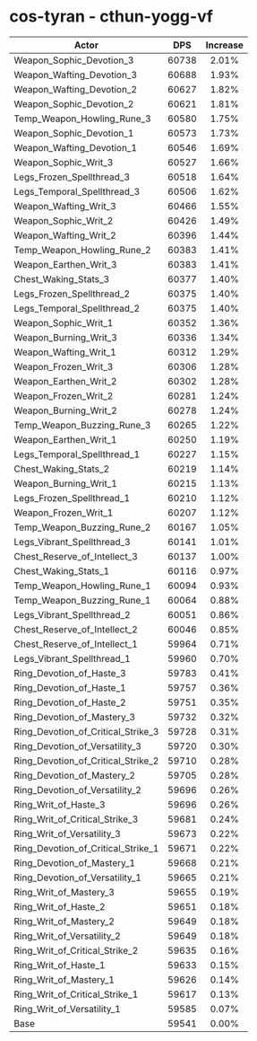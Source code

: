 # cos-tyran - cthun-yogg-vf
| Actor | DPS | Increase |
|---|:---:|:---:|
|Weapon_Sophic_Devotion_3|60738|2.01%|
|Weapon_Wafting_Devotion_3|60688|1.93%|
|Weapon_Wafting_Devotion_2|60627|1.82%|
|Weapon_Sophic_Devotion_2|60621|1.81%|
|Temp_Weapon_Howling_Rune_3|60580|1.75%|
|Weapon_Sophic_Devotion_1|60573|1.73%|
|Weapon_Wafting_Devotion_1|60546|1.69%|
|Weapon_Sophic_Writ_3|60527|1.66%|
|Legs_Frozen_Spellthread_3|60518|1.64%|
|Legs_Temporal_Spellthread_3|60506|1.62%|
|Weapon_Wafting_Writ_3|60466|1.55%|
|Weapon_Sophic_Writ_2|60426|1.49%|
|Weapon_Wafting_Writ_2|60396|1.44%|
|Temp_Weapon_Howling_Rune_2|60383|1.41%|
|Weapon_Earthen_Writ_3|60383|1.41%|
|Chest_Waking_Stats_3|60377|1.40%|
|Legs_Frozen_Spellthread_2|60375|1.40%|
|Legs_Temporal_Spellthread_2|60375|1.40%|
|Weapon_Sophic_Writ_1|60352|1.36%|
|Weapon_Burning_Writ_3|60336|1.34%|
|Weapon_Wafting_Writ_1|60312|1.29%|
|Weapon_Frozen_Writ_3|60306|1.28%|
|Weapon_Earthen_Writ_2|60302|1.28%|
|Weapon_Frozen_Writ_2|60281|1.24%|
|Weapon_Burning_Writ_2|60278|1.24%|
|Temp_Weapon_Buzzing_Rune_3|60265|1.22%|
|Weapon_Earthen_Writ_1|60250|1.19%|
|Legs_Temporal_Spellthread_1|60227|1.15%|
|Chest_Waking_Stats_2|60219|1.14%|
|Weapon_Burning_Writ_1|60215|1.13%|
|Legs_Frozen_Spellthread_1|60210|1.12%|
|Weapon_Frozen_Writ_1|60207|1.12%|
|Temp_Weapon_Buzzing_Rune_2|60167|1.05%|
|Legs_Vibrant_Spellthread_3|60141|1.01%|
|Chest_Reserve_of_Intellect_3|60137|1.00%|
|Chest_Waking_Stats_1|60116|0.97%|
|Temp_Weapon_Howling_Rune_1|60094|0.93%|
|Temp_Weapon_Buzzing_Rune_1|60064|0.88%|
|Legs_Vibrant_Spellthread_2|60051|0.86%|
|Chest_Reserve_of_Intellect_2|60046|0.85%|
|Chest_Reserve_of_Intellect_1|59964|0.71%|
|Legs_Vibrant_Spellthread_1|59960|0.70%|
|Ring_Devotion_of_Haste_3|59783|0.41%|
|Ring_Devotion_of_Haste_1|59757|0.36%|
|Ring_Devotion_of_Haste_2|59751|0.35%|
|Ring_Devotion_of_Mastery_3|59732|0.32%|
|Ring_Devotion_of_Critical_Strike_3|59728|0.31%|
|Ring_Devotion_of_Versatility_3|59720|0.30%|
|Ring_Devotion_of_Critical_Strike_2|59710|0.28%|
|Ring_Devotion_of_Mastery_2|59705|0.28%|
|Ring_Devotion_of_Versatility_2|59696|0.26%|
|Ring_Writ_of_Haste_3|59696|0.26%|
|Ring_Writ_of_Critical_Strike_3|59681|0.24%|
|Ring_Writ_of_Versatility_3|59673|0.22%|
|Ring_Devotion_of_Critical_Strike_1|59671|0.22%|
|Ring_Devotion_of_Mastery_1|59668|0.21%|
|Ring_Devotion_of_Versatility_1|59665|0.21%|
|Ring_Writ_of_Mastery_3|59655|0.19%|
|Ring_Writ_of_Haste_2|59651|0.18%|
|Ring_Writ_of_Mastery_2|59649|0.18%|
|Ring_Writ_of_Versatility_2|59649|0.18%|
|Ring_Writ_of_Critical_Strike_2|59635|0.16%|
|Ring_Writ_of_Haste_1|59633|0.15%|
|Ring_Writ_of_Mastery_1|59626|0.14%|
|Ring_Writ_of_Critical_Strike_1|59617|0.13%|
|Ring_Writ_of_Versatility_1|59585|0.07%|
|Base|59541|0.00%|
